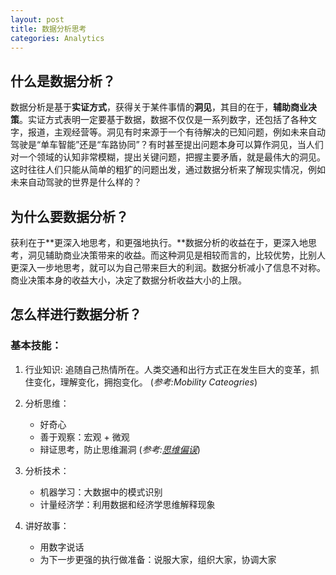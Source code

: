 ```yaml
---
layout: post
title: 数据分析思考
categories: Analytics
---
```


## 什么是数据分析？

数据分析是基于**实证方式**，获得关于某件事情的**洞见**，其目的在于，**辅助商业决策**。实证方式表明一定要基于数据，数据不仅仅是一系列数字，还包括了各种文字，报道，主观经营等。洞见有时来源于一个有待解决的已知问题，例如未来自动驾驶是“单车智能”还是“车路协同”？有时甚至提出问题本身可以算作洞见，当人们对一个领域的认知非常模糊，提出关键问题，把握主要矛盾，就是最伟大的洞见。这时往往人们只能从简单的粗犷的问题出发，通过数据分析来了解现实情况，例如未来自动驾驶的世界是什么样的？

## 为什么要数据分析？

获利在于**更深入地思考，和更强地执行。**数据分析的收益在于，更深入地思考，洞见辅助商业决策带来的收益。而这种洞见是相较而言的，比较优势，比别人更深入一步地思考，就可以为自己带来巨大的利润。数据分析减小了信息不对称。商业决策本身的收益大小，决定了数据分析收益大小的上限。

## 怎么样进行数据分析？

### 基本技能：

1. 行业知识: 追随自己热情所在。人类交通和出行方式正在发生巨大的变革，抓住变化，理解变化，拥抱变化。
    (*参考:Mobility Cateogries*)

2. 分析思维：
    - 好奇心
    - 善于观察：宏观 + 微观
    - 辩证思考，防止思维漏洞 (*参考:[思维偏误](http://hxiaom.github.io/analytics/2018/10/11/thinking-mistakes.html)*)

3. 分析技术：
    - 机器学习：大数据中的模式识别
    - 计量经济学：利用数据和经济学思维解释现象

4. 讲好故事：
    <Storytelling with data>
    - 用数字说话
    - 为下一步更强的执行做准备：说服大家，组织大家，协调大家
